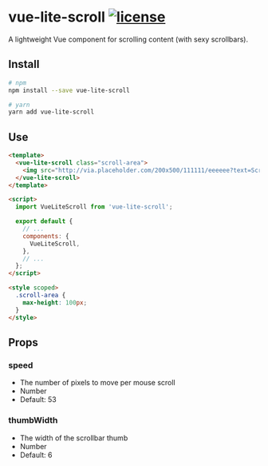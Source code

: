 # vue-lite-scroll [![license](https://img.shields.io/github/license/tserkov/vue-lite-scroll.svg)]()
A lightweight Vue component for scrolling content (with sexy scrollbars).

## Install

``` bash
# npm
npm install --save vue-lite-scroll
```

``` bash
# yarn
yarn add vue-lite-scroll
```

## Use

```html
<template>
  <vue-lite-scroll class="scroll-area">
    <img src="http://via.placeholder.com/200x500/111111/eeeeee?text=Scroll+me!">
  </vue-lite-scroll>
</template>

<script>
  import VueLiteScroll from 'vue-lite-scroll';

  export default {
    // ...
    components: {
      VueLiteScroll,
    },
    // ...
  };
</script>

<style scoped>
  .scroll-area {
    max-height: 100px;
  }
</style>
```

## Props
### speed
 - The number of pixels to move per mouse scroll
 - Number
 - Default: 53
### thumbWidth
 - The width of the scrollbar thumb
 - Number
 - Default: 6